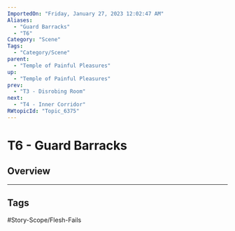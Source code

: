 ```yaml
---
ImportedOn: "Friday, January 27, 2023 12:02:47 AM"
Aliases:
  - "Guard Barracks"
  - "T6"
Category: "Scene"
Tags:
  - "Category/Scene"
parent:
  - "Temple of Painful Pleasures"
up:
  - "Temple of Painful Pleasures"
prev:
  - "T3 - Disrobing Room"
next:
  - "T4 - Inner Corridor"
RWtopicId: "Topic_6375"
---
```

# T6 - Guard Barracks
## Overview

---
## Tags
#Story-Scope/Flesh-Fails


